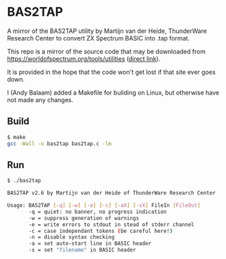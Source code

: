 # BAS2TAP

A mirror of the BAS2TAP utility by Martijn van der Heide, ThunderWare Research
Center to convert ZX Spectrum BASIC into .tap format.

This repo is a mirror of the source code that may be downloaded from
https://worldofspectrum.org/tools/utilities
([direct link](http://www.worldofspectrum.org/pub/sinclair/tools/generic/bas2tap26-generic.zip)).

It is provided in the hope that the code won't get lost if that site ever goes
down.

I (Andy Balaam) added a Makefile for building on Linux, but otherwise have not
made any changes.

## Build

```bash
$ make
gcc -Wall -o bas2tap bas2tap.c -lm
```

## Run

```bash
$ ./bas2tap

BAS2TAP v2.6 by Martijn van der Heide of ThunderWare Research Center

Usage: BAS2TAP [-q] [-w] [-e] [-c] [-aX] [-sX] FileIn [FileOut]
       -q = quiet: no banner, no progress indication
       -w = suppress generation of warnings
       -e = write errors to stdout in stead of stderr channel
       -c = case independant tokens (be careful here!)
       -n = disable syntax checking
       -a = set auto-start line in BASIC header
       -s = set "filename" in BASIC header
```
